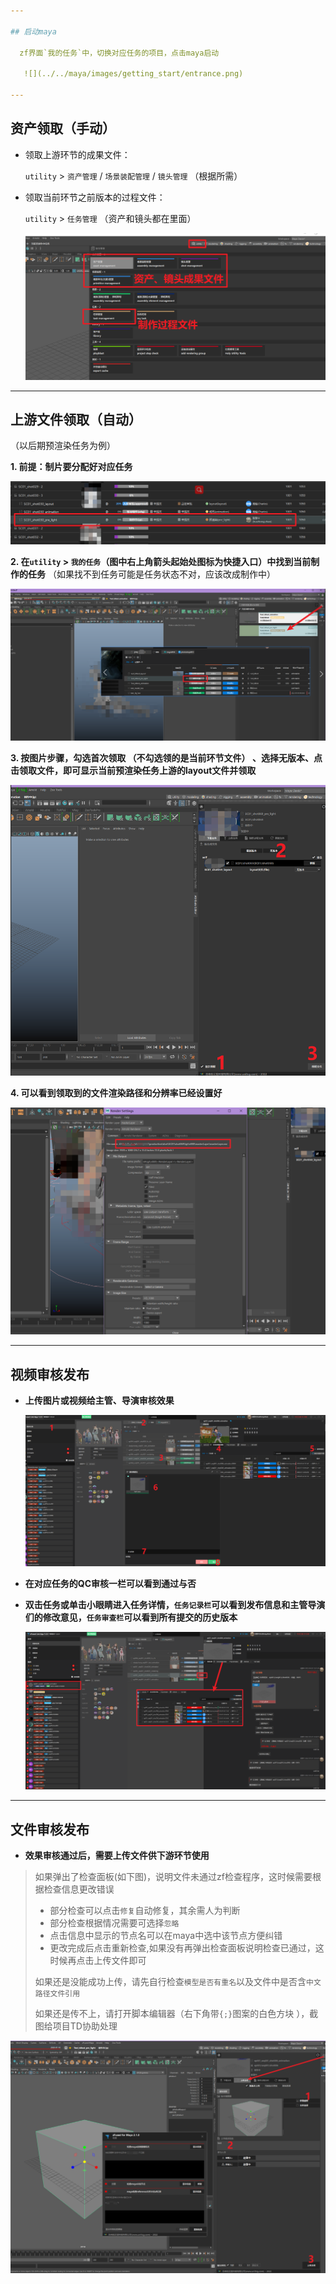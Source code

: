 ```yaml
---

## 启动maya
     
  zf界面`我的任务`中，切换对应任务的项目，点击maya启动  
   
   ![](../../maya/images/getting_start/entrance.png)

---
```


## 资产领取（手动）
  
+ 领取上游环节的成果文件：  

   `utility` > `资产管理` / `场景装配管理` / `镜头管理` （根据所需）  
 
+ 领取当前环节之前版本的过程文件：  
    
    `utility` > `任务管理` （资产和镜头都在里面）
   
   ![](../../maya/images/getting_start/manual_get.png)

---

## 上游文件领取（自动）

（以后期预渲染任务为例）

**1.  前提：制片要分配好对应任务**  
   
   ![](../../maya/images/getting_start/auto_get/arrange_task.png)

**2. 在`utility` > `我的任务`（图中右上角箭头起始处图标为快捷入口）中找到当前制作的任务**  （如果找不到任务可能是任务状态不对，应该改成制作中）

   ![](../../maya/images/getting_start/auto_get/find_selftask.png)

**3. 按图片步骤，勾选首次领取 （不勾选领的是当前环节文件） 、选择无版本、点击领取文件，即可显示当前预渲染任务上游的layout文件并领取**

   ![](../../maya/images/getting_start/auto_get/receive.png)

**4. 可以看到领取到的文件渲染路径和分辨率已经设置好**

   ![](../../maya/images/getting_start/auto_get/path.png)

---

## 视频审核发布
+  **上传图片或视频给主管、导演审核效果**

   ![](../../maya/images/getting_start/submit.png)
+  **在对应任务的QC审核一栏可以看到通过与否**
+  **双击任务或单击小眼睛进入任务详情，`任务记录栏`可以看到发布信息和主管导演们的修改意见，`任务审查栏`可以看到所有提交的历史版本**

   ![](../../maya/images/getting_start/qc.png)

---

## 文件审核发布
+  **效果审核通过后，需要上传文件供下游环节使用**
> 如果弹出了检查面板(如下图)，说明文件未通过zf检查程序，这时候需要根据检查信息更改错误  
> - 部分检查可以点击`修复`自动修复，其余需人为判断
> - 部分检查根据情况需要可选择`忽略`
> - 点击信息中显示的节点名可以在maya中选中该节点方便纠错
> - 更改完成后点击重新检查,如果没有再弹出检查面板说明检查已通过，这时候再点击上传文件即可  
>
> 如果还是没能成功上传，请先自行检查`模型是否有重名`以及文件中是否含`中文路径文件引用`   
>
> 如果还是传不上，请打开脚本编辑器（右下角带`{;}`图案的白色方块 ），截图给项目TD协助处理
   
   ![](../../maya/images/getting_start/publish.png)
  
